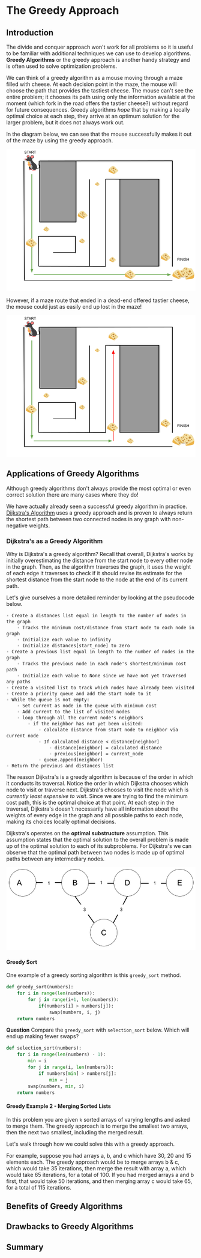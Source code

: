 # The Greedy Approach

<!-- Definition -->
<!-- The algorithm makes the optional s-->
<!-- Greedy algorithms -->

## Introduction
The divide and conquer approach won't work for all problems so it is useful to be familiar with additional techniques we can use to develop algorithms. **Greedy Algorithms** or the greedy approach is another handy strategy and is often used to solve optimization problems.

We can think of a greedy algorithm as a mouse moving through a maze filled with cheese. At each decision point in the maze, the mouse will choose the path that provides the tastiest cheese. The mouse can't see the entire problem; it chooses its path using only the information available at the moment (which fork in the road offers the tastier cheese?)
without regard for future consequences. Greedy algorithms _hope_ that by making a locally optimal choice at each step, they arrive at an optimum solution for the larger problem, but it does not always work out.

In the diagram below, we can see that the mouse successfully makes it out of the maze by using the greedy approach. 

![Greedy Algorithm - Mouse Analogy Visualization](images/greedy-mouse-maze.png)

However, if a maze route that ended in a dead-end offered tastier cheese, the mouse could just as easily end up lost in the maze!

![Unsuccessful Greedy Algorithm - Mouse Analogy Visualization](images/greedy-mouse-maze-unsuccessful.png)

## Applications of Greedy Algorithms

Although greedy algorithms don't always provide the most optimal or even correct solution there are many cases where they do!

We have actually already seen a successful greedy algorithm in practice. [Dijkstra's Algorithm](./../09-graphs-p2/02-dijkstra.md) uses a greedy approach and is proven to always return the shortest path between two connected nodes in any graph with non-negative weights.

### Dijkstra's as a Greedy Algorithm

Why is Dijkstra's a greedy algorithm? Recall that overall, Dijkstra's works by initially overestimating the distance from the start node to every other node in the graph. Then, as the algorithm traverses the graph, it uses the weight of each edge it traverses to check if it should revise its estimate for the shortest distance from the start node to the node at the end of its current path.

Let's give ourselves a more detailed reminder by looking at the pseudocode below.

```
- Create a distances list equal in length to the number of nodes in the graph
    - Tracks the minimum cost/distance from start node to each node in graph
    - Initialize each value to infinity
    - Initialize distances[start_node] to zero
- Create a previous list equal in length to the number of nodes in the graph
    - Tracks the previous node in each node's shortest/minimum cost path
    - Initialize each value to None since we have not yet traversed any paths
- Create a visited list to track which nodes have already been visited
- Create a priority queue and add the start node to it
- While the queue is not empty:
    - Set current as node in the queue with minimum cost
    - Add current to the list of visited nodes
    - loop through all the current node's neighbors
        - if the neighbor has not yet been visited:
            - calculate distance from start node to neighbor via current node
            - If calculated distance < distance[neighbor]
                - distance[neighbor] = calculated distance
                - previous[neighbor] = current_node
            - queue.append(neighbor)
- Return the previous and distances list
```

The reason Dijkstra's is a greedy algorithm is because of the order in which it conducts its traversal. Notice the order in which Dijkstra chooses which node to visit or traverse next. Dijkstra's chooses to visit the node which is _currently least expensive to visit_. Since we are trying to find the minimum cost path, this is the optimal choice at that point. At each step in the traversal, Dijkstra's doesn't necessarily have all information about the weights of every edge in the graph and all possible paths to each node, making its choices locally optimal decisions.

Dijkstra's operates on the **optimal substructure** assumption. This assumption states that the optimal solution to the overall problem is made up of the optimal solution to each of its subproblems. For Dijkstra's we can observe that the optimal path between two nodes is made up of optimal paths between any intermediary nodes. 

![optimal substructure in Dijkstra's](./images/optimal-path.png)

#### Greedy Sort

One example of a greedy sorting algorithm is this `greedy_sort` method. 

```python
def greedy_sort(numbers):
    for i in range(len(numbers)):
        for j in range(i+1, len(numbers)):
            if(numbers[i] > numbers[j]):
                swap(numbers, i, j)
    return numbers
```

**Question** Compare the `greedy_sort` with `selection_sort` below.  Which will end up making fewer swaps?

```python
def selection_sort(numbers):
    for i in range(len(numbers) - 1):
        min = i
        for j in range(i, len(numbers)):
            if numbers[min] > numbers[j]:
                min = j
        swap(numbers, min, i)
    return numbers
```

#### Greedy Example 2 - Merging Sorted Lists

In this problem you are given `k` sorted arrays of varying lengths and asked to merge them.  The greedy approach is to merge the smallest two arrays, then the next two smallest, including the merged result.

Let's walk through how we could solve this with a greedy approach.

For example, suppose you had arrays a, b, and c which have 30, 20 and 15 elements each.  The greedy approach would be to merge arrays b & c, which would take 35 iterations, then merge the result with array a, which would take 65 iterations, for a total of 100.  If you had merged arrays a and b first, that would take 50 iterations, and then merging array c would take 65, for a total of 115 iterations.  

## Benefits of Greedy Algorithms


## Drawbacks to Greedy Algorithms

## Summary
